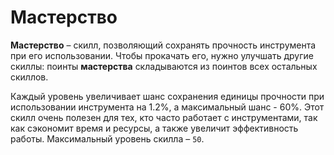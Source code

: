 # Мастерство

**Мастерство** – скилл, позволяющий сохранять прочность инструмента при его использовании. Чтобы прокачать его, нужно улучшать другие скиллы: поинты **мастерства** складываются из поинтов всех остальных скиллов.

Каждый уровень увеличивает шанс сохранения единицы прочности при использовании инструмента на 1.2%, а максимальный шанс - 60%. Этот скилл очень полезен для тех, кто часто работает с инструментами, так как сэкономит время и ресурсы, а также увеличит эффективность работы. Максимальный уровень скилла – `50`.
